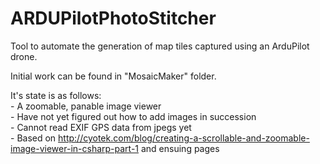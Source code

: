 ARDUPilotPhotoStitcher
======================

Tool to automate the generation of map tiles captured using an ArduPilot drone.

Initial work can be found in "MosaicMaker" folder.

It's state is as follows: <br/>
         - A zoomable, panable image viewer  <br/>
         - Have not yet figured out how to add images in succession  <br/>
         - Cannot read EXIF GPS data from jpegs yet  <br/>
         - Based on http://cyotek.com/blog/creating-a-scrollable-and-zoomable-image-viewer-in-csharp-part-1
           and ensuing pages  <br/>
 
